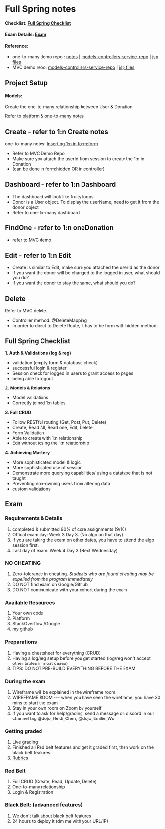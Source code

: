 # Full Spring notes 
#### Checklist: [Full Spring Checklist](#Full-Spring-Checklist) 
#### Exam Details: [Exam](#Exam) 
#### Reference:
- one-to-many demo repo : 
[notes](https://github.com/heidi1105/JAVA-OCT2022/tree/main/Java3Spring/mvc-one-to-many-demo) |
[models-controllers-service-repo](https://github.com/heidi1105/JAVA-OCT2022/tree/main/Java3Spring/mvc-one-to-many-demo/src/main/java/com/heidichen/onetomanydemo) | [jsp files](https://github.com/heidi1105/JAVA-OCT2022/tree/main/Java3Spring/mvc-one-to-many-demo/src/main/webapp/WEB-INF)
- MVC demo repo: 
[models-controllers-service-repo](https://github.com/heidi1105/JAVA-OCT2022/tree/main/Java3Spring/mvc-demo/src/main/java/com/heidichen/mvcdemo) | [jsp files](https://github.com/heidi1105/JAVA-OCT2022/tree/main/Java3Spring/mvc-demo/src/main/webapp/WEB-INF)

## Project Setup
#### Models: 
Create the one-to-many relationship between User & Donation

Refer to [platform](https://login.codingdojo.com/m/315/9534/64315)
&  [one-to-many notes](https://github.com/heidi1105/JAVA-OCT2022/tree/main/Java3Spring/mvc-one-to-many-demo)


## Create - refer to 1:n Create notes
one-to-many notes: [Inserting 1:n in form:form](https://github.com/heidi1105/JAVA-OCT2022/tree/main/Java3Spring/mvc-one-to-many-demo#CRUD)
- Refer to MVC Demo Repo
- Make sure you attach the userId from session to create the 1:n in Donation 
- (can be done in form:hidden OR in controller)

## Dashboard - refer to 1:n Dashboard

- The dashboard will look like fruity loops 
- Donor is a User object. To display the userName, need to get it from the donor object
- Refer to one-to-many dashboard

## FindOne - refer to 1:n oneDonation
- refer to MVC demo

## Edit - refer to 1:n Edit

- Create is similar to Edit, make sure you attached the userId as the donor
- If you want the donor will be changed to the logged in user, what should you do?
- If you want the donor to stay the same, what should you do?

## Delete
Refer to MVC delete. 

- Controller method: @DeleteMapping
- In order to direct to Delete Route, it has to be form with hidden method. 



## Full Spring Checklist
**1. Auth & Validations (log & reg)**
- validation (empty form & database check)
- successful login & register
- Session check for logged in users to grant access to pages
- being able to logout

**2. Models & Relations**
- Model validations
- Correctly joined 1:n tables

**3. Full CRUD**
- Follow RESTful routing  (Get, Post, Put, Delete)
- Create, Read All, Read one, Edit, Delete
- Form Validation
- Able to create with 1:n relationship
- Edit without losing the 1:n relationship

**4. Achieving Mastery**
- More sophisticated model & logic
- More sophisticated use of session
- Demonstrate more querying capabilities/ using a datatype that is not taught
- Preventing non-owning users from altering data
- custom validations

## Exam

### Requirements & Details
1. completed & submitted 90% of core assignments (9/10)
2. Offical exam day: Week 3 Day 3. (No algo on that day)
3. If you are taking the exam on other dates, you have to attend the algo session first. 
3. Last day of exam: Week 4 Day 3 (Next Wednesday)

### NO CHEATING 
1. Zero-tolerance in cheating. *Students who are found cheating may be expelled from the program immediately*
2. DO NOT find exam on Google/Github 
3. DO NOT communicate with your cohort during the exam

### Available Resources
1. Your own code
2. Platform
3. StackOverflow /Google
4. my github

### Preparations
1. Having a cheatsheet for everything (CRUD)
2. Having a log/reg setup before you get started (log/reg won't accept other tables in most cases)
3. TIPS: DO NOT PRE-BUILD EVERYTHING BEFORE THE EXAM

### During the exam
1. Wireframe will be explained in the wireframe room.
2. WIREFRAME ROOM --- when you have seen the wireframe, you have 30 mins to start the exam
2. Stay in your own room on Zoom by yourself
3. If you want to ask for help/grading, send a message on discord in our channel tag @dojo_Heidi_Chen, @dojo_Emilie_Wu

### Getting graded
1. Live grading
2. Finished all Red belt features and get it graded first, then work on the black belt features. 
3. <a href="https://login.codingdojo.com/m/315/9537/81392"> Rubrics </a>

### Red Belt
1. Full CRUD (Create, Read, Update, Delete)
2. One-to-many relationship
3. Login & Registration


### Black Belt: (advanced features) 
1. We don't talk about black belt features 
2. 24 hours to deploy it (dm me with your URL/IP)


